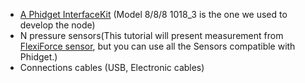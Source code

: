 - [A Phidget InterfaceKit](https://www.phidgets.com/?tier=3&catid=2&pcid=1&prodid=18) (Model 8/8/8 1018_3 is the one we used to develop the node)
- N pressure sensors(This tutorial will present measurement from [FlexiForce sensor](https://www.phidgets.com/?tier=3&catid=6&pcid=4&prodid=206), but you can use all the Sensors compatible with Phidget.)
- Connections cables (USB, Electronic cables)
